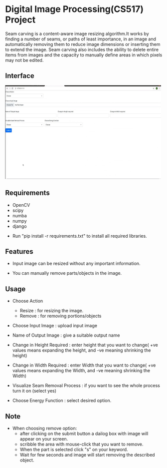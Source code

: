 # Digital Image Processing(CS517) Project

Seam carving is a content-aware image resizing algorithm.It works by finding a number of seams, or paths of least importance, in an image and automatically removing them to reduce image dimensions or inserting them to extend the image. Seam carving also includes the ability to delete entire items from images and the capacity to manually define areas in which pixels may not be edited.

## Interface 

<img src="https://github.com/dhakad-anant/Digital-Image-Processing-Project/blob/main/interface.jpeg" height="300" width="500">


## Requirements
* OpenCV
* scipy
* numba
* numpy
* django

- Run "pip install -r requirements.txt" to install all required libraries.

## Features 

* Input image can be resized without any important information. 
  
* You can manually remove parts/objects in the image.

## Usage

* Choose Action 
    - Resize : for resizing the image.
    - Remove : for removing portions/objects

* Choose Input Image : upload input image 
  
* Name of Output Image : give a suitable output name 

* Change in Height Required : enter height that you want to change( +ve values means expanding the height, and -ve meaning shrinking the height) 
  
* Change in Width Required : enter Width that you want to change( +ve values means expanding the Width, and -ve meaning shrinking the Width) 

* Visualize Seam Removal Process : if you want to see the whole process turn it on (select yes)
  
* Choose Energy Function : select desired option.
  
## Note

* When choosing remove option: 
    - after clicking on the submit button a dailog box with image will appear on your screen.
    - scribble the area with mouse-click that you want to remove. 
    - When the part is selected click "s" on your keyword. 
    - Wait for few seconds and image will start removing the described object.
  